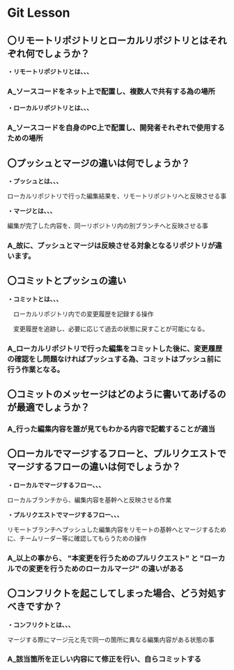 # Git Lesson

## 〇リモートリポジトリとローカルリポジトリとはそれぞれ何でしょうか？

**・リモートリポジトリとは、、、**

### A_ソースコードをネット上で配置し、複数人で共有する為の場所  

**・ローカルリポジトリとは、、、**

### A_ソースコードを自身のPC上で配置し、開発者それぞれで使用するための場所


## 〇プッシュとマージの違いは何でしょうか？

**・プッシュとは、、、**

ローカルリポジトリで行った編集結果を、リモートリポジトリへと反映させる事

**・マージとは、、、**

編集が完了した内容を、同一リポジトリ内の別ブランチへと反映させる事

### A_故に、プッシュとマージは反映させる対象となるリポジトリが違います。  

## 〇コミットとプッシュの違い

**・コミットとは、、、**

　ローカルリポジトリ内での変更履歴を記録する操作

　変更履歴を追跡し、必要に応じて過去の状態に戻すことが可能になる。

### A_ローカルリポジトリで行った編集をコミットした後に、変更履歴の確認をし問題なければプッシュする為、コミットはプッシュ前に行う作業となる。


## 〇コミットのメッセージはどのように書いてあげるのが最適でしょうか？

### A_行った編集内容を誰が見てもわかる内容で記載することが適当


## 〇ローカルでマージするフローと、プルリクエストでマージするフローの違いは何でしょうか？

**・ローカルでマージするフロー、、、**

ローカルブランチから、編集内容を基幹へと反映させる作業

**・プルリクエストでマージするフロー、、、**

リモートブランチへプッシュした編集内容をリモートの基幹へとマージするために、チームリーダー等に確認してもらうための操作

### A_以上の事から、 "本変更を行うためのプルリクエスト" と "ローカルでの変更を行うためのローカルマージ" の違いがある

## 〇コンフリクトを起こしてしまった場合、どう対処すべきですか？

**・コンフリクトとは、、、**

マージする際にマージ元と先で同一の箇所に異なる編集内容がある状態の事

### A_該当箇所を正しい内容にて修正を行い、自らコミットする

